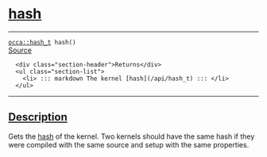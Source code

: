 
<h1 id="hash">
 <a href="#/api/kernel/hash" class="anchor">
   <span>hash</span>
  </a>
</h1>

<div class="signature">

<hr>

  <div class="definition-container">
    <div class="definition">
      <code><a href="#/api/hash_t">occa::hash_t</a> hash()</code>
      <div class="flex-spacing"></div>
      <a href="https://github.com/libocca/occa/blob/7d325d3f/include/occa/core/kernel.hpp#L221" target="_blank">Source</a>
    </div>
    <div class="description">

      <div class="section-header">Returns</div>
      <ul class="section-list">
        <li> ::: markdown The kernel [hash](/api/hash_t) ::: </li>
      </ul>
</div>
  </div>

  <hr>
</div>


<h2 id="description">
 <a href="#/api/kernel/hash?id=description" class="anchor">
   <span>Description</span>
  </a>
</h2>

Gets the [hash](/api/hash_t) of the kernel.
Two kernels should have the same hash if they were compiled with the same source
and setup with the same properties.
